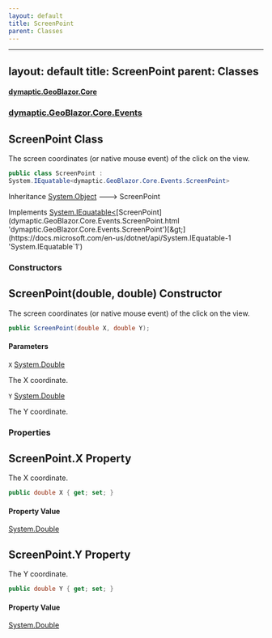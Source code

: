 ```yaml
---
layout: default
title: ScreenPoint
parent: Classes
---
```

---
layout: default
title: ScreenPoint
parent: Classes
---
#### [dymaptic.GeoBlazor.Core](index.html 'index')
### [dymaptic.GeoBlazor.Core.Events](index.html#dymaptic.GeoBlazor.Core.Events 'dymaptic.GeoBlazor.Core.Events')

## ScreenPoint Class

The screen coordinates (or native mouse event) of the click on the view.

```csharp
public class ScreenPoint :
System.IEquatable<dymaptic.GeoBlazor.Core.Events.ScreenPoint>
```

Inheritance [System.Object](https://docs.microsoft.com/en-us/dotnet/api/System.Object 'System.Object') &#129106; ScreenPoint

Implements [System.IEquatable&lt;](https://docs.microsoft.com/en-us/dotnet/api/System.IEquatable-1 'System.IEquatable`1')[ScreenPoint](dymaptic.GeoBlazor.Core.Events.ScreenPoint.html 'dymaptic.GeoBlazor.Core.Events.ScreenPoint')[&gt;](https://docs.microsoft.com/en-us/dotnet/api/System.IEquatable-1 'System.IEquatable`1')
### Constructors

<a name='dymaptic.GeoBlazor.Core.Events.ScreenPoint.ScreenPoint(double,double)'></a>

## ScreenPoint(double, double) Constructor

The screen coordinates (or native mouse event) of the click on the view.

```csharp
public ScreenPoint(double X, double Y);
```
#### Parameters

<a name='dymaptic.GeoBlazor.Core.Events.ScreenPoint.ScreenPoint(double,double).X'></a>

`X` [System.Double](https://docs.microsoft.com/en-us/dotnet/api/System.Double 'System.Double')

The X coordinate.

<a name='dymaptic.GeoBlazor.Core.Events.ScreenPoint.ScreenPoint(double,double).Y'></a>

`Y` [System.Double](https://docs.microsoft.com/en-us/dotnet/api/System.Double 'System.Double')

The Y coordinate.
### Properties

<a name='dymaptic.GeoBlazor.Core.Events.ScreenPoint.X'></a>

## ScreenPoint.X Property

The X coordinate.

```csharp
public double X { get; set; }
```

#### Property Value
[System.Double](https://docs.microsoft.com/en-us/dotnet/api/System.Double 'System.Double')

<a name='dymaptic.GeoBlazor.Core.Events.ScreenPoint.Y'></a>

## ScreenPoint.Y Property

The Y coordinate.

```csharp
public double Y { get; set; }
```

#### Property Value
[System.Double](https://docs.microsoft.com/en-us/dotnet/api/System.Double 'System.Double')

